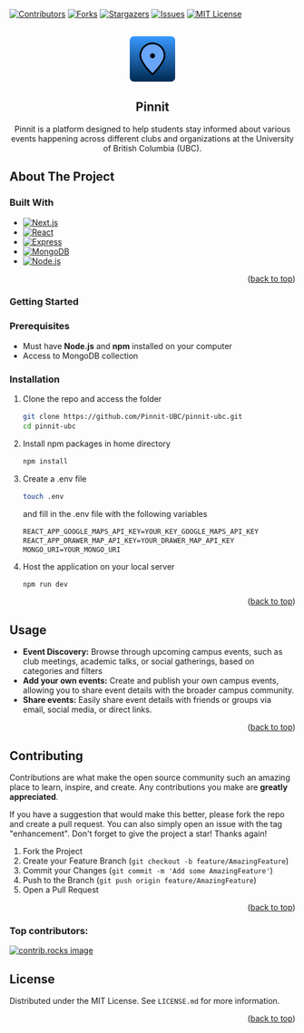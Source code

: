 <a id="readme-top"></a>

<!-- PROJECT SHIELDS -->
<!--
*** I'm using markdown "reference style" links for readability.
*** Reference links are enclosed in brackets [ ] instead of parentheses ( ).
*** See the bottom of this document for the declaration of the reference variables
*** for contributors-url, forks-url, etc. This is an optional, concise syntax you may use.
*** https://www.markdownguide.org/basic-syntax/#reference-style-links
-->

[![Contributors][contributors-shield]][contributors-url]
[![Forks][forks-shield]][forks-url]
[![Stargazers][stars-shield]][stars-url]
[![Issues][issues-shield]][issues-url]
[![MIT License][license-shield]][license-url]

<!-- PROJECT LOGO -->
<br />
<div align="center">
  <a href="https://github.com/Pinnit-UBC/pinnit-ubc">
    <img src="/src/app/icon.png" alt="Logo" width="80" height="80">
  </a>

<h2 align="center">Pinnit</h2>

  <p align="center">
     Pinnit is a platform designed to help students stay informed about various events happening across different clubs and organizations at the University of British Columbia (UBC).
    <br />
</div>

<!-- ABOUT THE PROJECT -->

## About The Project

### Built With

- [![Next.js][Next.js]][Next-url]
- [![React][React.js]][React-url]
- [![Express][Express.js]][Express-url]
- [![MongoDB][MongoDB]][MongoDB-url]
- [![Node.js][Node.js]][Node-url]

<p align="right">(<a href="#readme-top">back to top</a>)</p>

<!-- GETTING STARTED -->

### Getting Started

### Prerequisites

- Must have **Node.js** and **npm** installed on your computer
- Access to MongoDB collection

### Installation

1. Clone the repo and access the folder
   ```sh
   git clone https://github.com/Pinnit-UBC/pinnit-ubc.git
   cd pinnit-ubc
   ```
2. Install npm packages in home directory
   ```sh
   npm install
   ```
3. Create a .env file

   ```sh
   touch .env
   ```

   and fill in the .env file with the following variables

   ```env
   REACT_APP_GOOGLE_MAPS_API_KEY=YOUR_KEY_GOOGLE_MAPS_API_KEY
   REACT_APP_DRAWER_MAP_API_KEY=YOUR_DRAWER_MAP_API_KEY
   MONGO_URI=YOUR_MONGO_URI
   ```

4. Host the application on your local server
   ```bash
   npm run dev
   ```

<p align="right">(<a href="#readme-top">back to top</a>)</p>

<!-- USAGE EXAMPLES -->

## Usage

- **Event Discovery:** Browse through upcoming campus events, such as club meetings, academic talks, or social gatherings, based on categories and filters
- **Add your own events:** Create and publish your own campus events, allowing you to share event details with the broader campus community.
- **Share events:** Easily share event details with friends or groups via email, social media, or direct links.

<p align="right">(<a href="#readme-top">back to top</a>)</p>

<!-- CONTRIBUTING -->

## Contributing

Contributions are what make the open source community such an amazing place to learn, inspire, and create. Any contributions you make are **greatly appreciated**.

If you have a suggestion that would make this better, please fork the repo and create a pull request. You can also simply open an issue with the tag "enhancement".
Don't forget to give the project a star! Thanks again!

1. Fork the Project
2. Create your Feature Branch (`git checkout -b feature/AmazingFeature`)
3. Commit your Changes (`git commit -m 'Add some AmazingFeature'`)
4. Push to the Branch (`git push origin feature/AmazingFeature`)
5. Open a Pull Request

<p align="right">(<a href="#readme-top">back to top</a>)</p>

### Top contributors:

<a href="https://github.com/Pinnit-UBC/Pinnit/graphs/contributors">
  <img src="https://contrib.rocks/image?repo=Pinnit-UBC/Pinnit" alt="contrib.rocks image" />
</a>

<!-- LICENSE -->

## License

Distributed under the MIT License. See `LICENSE.md` for more information.

<p align="right">(<a href="#readme-top">back to top</a>)</p>

<!-- MARKDOWN LINKS & IMAGES -->
<!-- https://www.markdownguide.org/basic-syntax/#reference-style-links -->

[contributors-shield]: https://img.shields.io/github/contributors/Pinnit-UBC/Pinnit.svg?style=for-the-badge
[contributors-url]: https://github.com/Pinnit-UBC/Pinnit/graphs/contributors
[forks-shield]: https://img.shields.io/github/forks/Pinnit-UBC/Pinnit.svg?style=for-the-badge
[forks-url]: https://github.com/Pinnit-UBC/Pinnit/network/members
[stars-shield]: https://img.shields.io/github/stars/Pinnit-UBC/Pinnit.svg?style=for-the-badge
[stars-url]: https://github.com/Pinnit-UBC/Pinnit/stargazers
[issues-shield]: https://img.shields.io/github/issues/Pinnit-UBC/Pinnit.svg?style=for-the-badge
[issues-url]: https://github.com/Pinnit-UBC/Pinnit/issues
[license-shield]: https://img.shields.io/github/license/Pinnit-UBC/Pinnit.svg?style=for-the-badge
[license-url]: https://github.com/Pinnit-UBC/Pinnit/LICENSE.md
[product-screenshot]: images/screenshot.png
[React.js]: https://img.shields.io/badge/React-20232A?style=for-the-badge&logo=react&logoColor=61DAFB
[React-url]: https://reactjs.org/
[Express.js]: https://img.shields.io/badge/Express.js-000000?style=for-the-badge&logo=express&logoColor=fff
[Express-url]: https://expressjs.com/
[MongoDB]: https://img.shields.io/badge/-MongoDB-13aa52?style=for-the-badge&logo=mongodb&logoColor=white
[MongoDB-url]: https://www.mongodb.com/
[Node.js]: https://img.shields.io/badge/node.js-339933?style=for-the-badge&logo=Node.js&logoColor=white
[Node-url]: https://nodejs.org/en
[Next.js]: https://img.shields.io/badge/next.js-000000?style=for-the-badge&logo=nextdotjs&logoColor=white
[Next-url]: https://nextjs.org/
